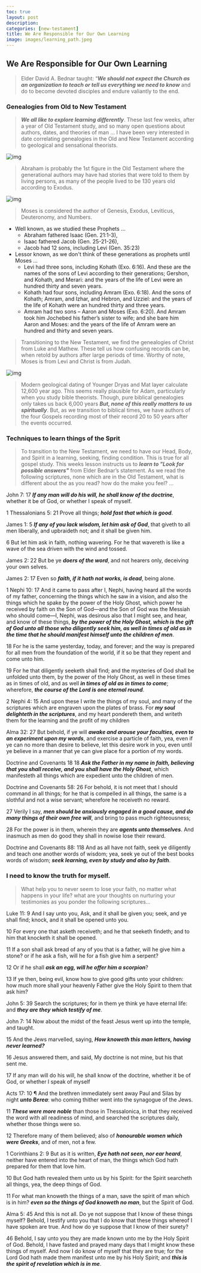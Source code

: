 ```yaml
---
toc: true
layout: post
description: 
categories: [new-testament]
title: We Are Responsible for Our Own Learning
image: images/learning_path.jpeg
---
```


## We Are Responsible for Our Own Learning
> Elder David A. Bednar taught: “***We should not expect the Church as an organization to teach or tell us everything we need to know*** and do to become devoted disciples and endure valiantly to the end.


### Genealogies from Old to New Testament
> ***We all like to explore learning differently***.  These last few weeks, after a year of Old Testament study, and so many open questions about authors, dates, and theories of man ...  I have been very interested in date correlating genealogies in the Old and New Testament according to geological and sensational theorists.

![img]({{site.baseurl}}/images/adam_geneology.png)

> Abraham is probably the 1st figure in the Old Testament where the generational authors may have had stories that were told to them by living persons, as many of the people lived to be 130 years old according to Exodus.

![img]({{site.baseurl}}/images/adam_to_abraham_geneology.jpeg)

> Moses is considered the author of Genesis, Exodus, Leviticus, Deuteronomy, and Numbers.  
- Well known, as we studied these Prophets ...
    - Abraham fathered Isaac (Gen. 21:1-3), 
    - Isaac fathered Jacob (Gen. 25-21-26), 
    - Jacob had 12 sons, including Levi (Gen. 35:23)
- Lessor known, as we don't think of these generations as prophets until Moses ...
    - Levi had three sons, including Kohath (Exo. 6:16). And these are the names of the sons of Levi according to their generations; Gershon, and Kohath, and Merari: and the years of the life of Levi were an hundred thirty and seven years.
    - Kohath had four sons, including Amram (Exo. 6:18). And the sons of Kohath; Amram, and Izhar, and Hebron, and Uzziel: and the years of the life of Kohath were an hundred thirty and three years.
    - Amram had two sons – Aaron and Moses (Exo. 6:20). And Amram took him Jochebed his father’s sister to wife; and she bare him Aaron and Moses: and the years of the life of Amram were an hundred and thirty and seven years.


> Transitioning to the New Testament, we find the genealogies of Christ from Luke and Mathew.  These tell us how confusing records can be, when retold by authors after large periods of time.  Worthy of note, Moses is from Levi and Christ is from Judah.  

![img]({{site.baseurl}}/images/matthew_luke_geneology.webp)


> Modern geological dating of Younger Dryas and Mat layer calculate 12,600 year ago.  This seems really plausible for Adam, particularly when you study bible theorists. Though, pure biblical genealogies only takes us back 6,000 years ***But, none of this really matters to us spiritually***.   But, as we transition to biblical times, we have authors of the four Gospels recording most of their record 20 to 50 years after the events occurred.


### Techniques to learn things of the Sprit
> To transition to the New Testament, we need to have our Head, Body, and Spirit in a learning, seeking, finding condition.  This is true for all gospel study.  This weeks lesson instructs us to ***learn to "Look for possible answers"*** from Elder Bednar’s statement.  As we read the following scriptures, none which are in the Old Testament, what is different about the as you read?  how do the make you feel?  ...

John 7: 
17 ***If any man will do his will, he shall know of the doctrine***, whether it be of God, or whether I speak of myself.


1 Thessalonians 5: 
21 Prove all things; ***hold fast that which is good***.


James 1: 
5 ***If any of you lack wisdom, let him ask of God***, that giveth to all men liberally, and upbraideth not; and it shall be given him.

6 But let him ask in faith, nothing wavering. For he that wavereth is like a wave of the sea driven with the wind and tossed.


James 2: 
22 But be ye ***doers of the word***, and not hearers only, deceiving your own selves.


James 2: 
17 Even so ***faith, if it hath not works, is dead***, being alone.


1 Nephi 10: 
17 And it came to pass after I, Nephi, having heard all the words of my father, concerning the things which he saw in a vision, and also the things which he spake by the power of the Holy Ghost, which power he received by faith on the Son of God—and the Son of God was the Messiah who should come—I, Nephi, was desirous also that I might see, and hear, and know of these things, ***by the power of the Holy Ghost, which is the gift of God unto all those who diligently seek him, as well in times of old as in the time that he should manifest himself unto the children of men***.

18 For he is the same yesterday, today, and forever; and the way is prepared for all men from the foundation of the world, if it so be that they repent and come unto him.

19 For he that diligently seeketh shall find; and the mysteries of God shall be unfolded unto them, by the power of the Holy Ghost, as well in these times as in times of old, and as well ***in times of old as in times to come***; wherefore, ***the course of the Lord is one eternal round***.


2 Nephi 4: 
15 And upon these I write the things of my soul, and many of the scriptures which are engraven upon the plates of brass. For ***my soul delighteth in the scriptures***, and my heart pondereth them, and writeth them for the learning and the profit of my children


Alma 32: 
27 But behold, if ye will ***awake and arouse your faculties, even to an experiment upon my words***, and exercise a particle of faith, yea, even if ye can no more than desire to believe, let this desire work in you, even until ye believe in a manner that ye can give place for a portion of my words.


Doctrine and Covenants 18 
18 ***Ask the Father in my name in faith, believing that you shall receive, and you shall have the Holy Ghost***, which manifesteth all things which are expedient unto the children of men.


Doctrine and Covenants 58: 
26 For behold, it is not meet that I should command in all things; for he that is compelled in all things, the same is a slothful and not a wise servant; wherefore he receiveth no reward.

27 Verily I say, ***men should be anxiously engaged in a good cause, and do many things of their own free will***, and bring to pass much righteousness;

28 For the power is in them, wherein they are ***agents unto themselves***. And inasmuch as men do good they shall in nowise lose their reward.


Doctrine and Covenants 88: 
118 And as all have not faith, seek ye diligently and teach one another words of wisdom; yea, seek ye out of the best books words of wisdom; ***seek learning, even by study and also by faith***.

### I need to know the truth for myself.
> What help you to never seem to lose your faith, no matter what happens in your life?  what are your thoughts on nurturing your testimonies as you ponder the following scriptures...

Luke 11: 
9 And I say unto you, Ask, and it shall be given you; seek, and ye shall find; knock, and it shall be opened unto you.

10 For every one that asketh receiveth; and he that seeketh findeth; and to him that knocketh it shall be opened.

11 If a son shall ask bread of any of you that is a father, will he give him a stone? or if he ask a fish, will he for a fish give him a serpent?

12 Or if he shall ***ask an egg, will he offer him a scorpion***?

13 If ye then, being evil, know how to give good gifts unto your children: how much more shall your heavenly Father give the Holy Spirit to them that ask him?


John 5: 
39 Search the scriptures; for in them ye think ye have eternal life: and ***they are they which testify of me***.


John 7: 
14 Now about the midst of the feast Jesus went up into the temple, and taught.

15 And the Jews marvelled, saying, ***How knoweth this man letters, having never learned?***

16 Jesus answered them, and said, My doctrine is not mine, but his that sent me.

17 If any man will do his will, he shall know of the doctrine, whether it be of God, or whether I speak of myself


Acts 17: 
10 ¶ And the brethren immediately sent away Paul and Silas by night ***unto Berea***: who coming thither went into the synagogue of the Jews.

11 ***These were more noble*** than those in Thessalonica, in that they received the word with all readiness of mind, and searched the scriptures daily, whether those things were so.

12 Therefore many of them believed; also of ***honourable women which were Greeks***, and of men, not a few.


1 Corinthians 2: 
9 But as it is written, ***Eye hath not seen, nor ear heard***, neither have entered into the heart of man, the things which God hath prepared for them that love him.

10 But God hath revealed them unto us by his Spirit: for the Spirit searcheth all things, yea, the deep things of God.

11 For what man knoweth the things of a man, save the spirit of man which is in him? ***even so the things of God knoweth no man***, but the Spirit of God.

Alma 5:
45 And this is not all. Do ye not suppose that I know of these things myself? Behold, I testify unto you that I do know that these things whereof I have spoken are true. And how do ye suppose that I know of their surety?

46 Behold, I say unto you they are made known unto me by the Holy Spirit of God. Behold, I have fasted and prayed many days that I might know these things of myself. And now I do know of myself that they are true; for the Lord God hath made them manifest unto me by his Holy Spirit; and ***this is the spirit of revelation which is in me***.